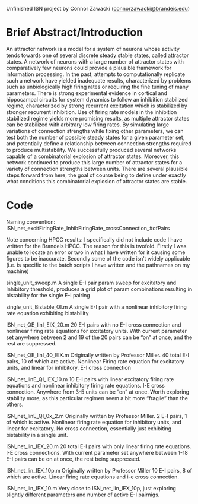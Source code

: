 Unfinished ISN project by Connor Zawacki (connorzawacki@brandeis.edu)

# Brief Abstract/Introduction
An attractor network is a model for a system of neurons whose activity 
tends towards one of several discrete steady stable states, called 
attractor states. A network of neurons with a large number of attractor 
states with comparatively few neurons could provide a plausible framework 
for information processing. In the past, attempts to computationally 
replicate such a network have yielded inadequate results, characterized by 
problems such as unbiologically high firing rates or requiring the fine 
tuning of many parameters. There is strong experimental evidence in 
cortical and hippocampal circuits for system dynamics to follow an 
inhibition stabilized regime, characterized by strong recurrent excitation 
which is stabilized by stronger recurrent inhibition. Use of firing rate 
models in the inhibition stabilized regime yields more promising results, 
as multiple attractor states can be stabilized with arbitrary low firing 
rates. By simulating large variations of connection strengths while fixing 
other parameters, we can test both the number of possible steady states for 
a given parameter set, and potentially define a relationship between 
connection strengths required to produce multistability. We successfully 
produced several networks capable of a combinatorial explosion of attractor 
states. Moreover, this network continued to produce this large number of 
attractor states for a variety of connection strengths between units. There 
are several plausible steps forward from here, the goal of course being to 
define under exactly what conditions this combinatorial explosion of 
attractor states are stable.

# Code
Naming convention: 
ISN_net_excitFiringRate_InhibFiringRate_crossConnection_#ofPairs

Note concerning HPCC results: I specifically did not include code I have 
written for the Brandeis HPCC. The reason for this is twofold. Firstly I 
was unable to locate an error or two in what I have written for it causing 
some figures to be inaccurate. Secondly some of the code isn’t widely 
applicable (i.e. is specific to the batch scripts I have written and the 
pathnames on my machine)


single_unit_sweep.m
A single E-I pair param sweep for excitatory and Inhibitory threshold, produces a grid
plot of param combinations resulting in bistability for the single E-I pairing

single_unit_Bistable_QI.m
A single E-I pair with a nonlinear inhibitory firing rate equation exhibiting bistability

ISN_net_QE_linI_EIX_20.m
20 E-I pairs with no E-I cross connection and nonlinear firing rate equations for
excitatory units. With current parameter set anywhere between 2 and 19 of the 20 pairs can be “on” at once, and the rest are suppressed.
 
ISN_net_QE_linI_40_EIX.m
Originally written by Professor Miller. 40 total E-I pairs, 10 of which are active. Nonlinear
Firing rate equation for excitatory units, and linear for inhibitory. E-I cross connection

ISN_net_linE_QI_IEX_10.m
10 E-I pairs with linear excitatory firing rate equations and nonlinear inhibitory firing rate
equations. I-E cross connection. Anywhere from 3-5 units can be “on” at once. Worth exploring stability more, as this particular regimen seem a bit more “fragile” than the others.

ISN_net_linE_QI_0x_2.m
Originally written by Professor Miller. 2 E-I pairs, 1 of which is active. Nonlinear firing
rate equation for inhibitory units, and linear for excitatory. No cross connection, essentially just exhibiting bistability in a single unit.

ISN_net_lin_IEX_20.m
20 total E-I pairs with only linear firing rate equations. I-E cross connections. With
current parameter set anywhere between 1-18 E-I pairs can be on at once, the rest being suppressed.

ISN_net_lin_IEX_10p.m
Originally written by Professor Miller 10 E-I pairs, 8 of which are active. Linear firing rate
equations and i-e cross connection.

ISN_net_lin_IEX_10.m
Very close to ISN_net_lin_IEX_10p, just exploring slightly different parameters and
number of active E-I pairnigs.